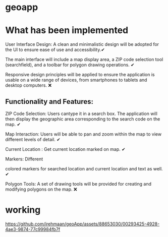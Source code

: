 # geoapp

# What has been implemented 

User Interface Design:
A clean and minimalistic design will be adopted for the UI to ensure ease of use and accessibility.✔

The main interface will include a map display area, a ZIP code selection tool (searchfield), and a toolbar for polygon drawing operations. ✔

Responsive design principles will be applied to ensure the application is usable on a wide range of
devices, from smartphones to tablets and desktop computers. ❌ 

## Functionality and Features:

ZIP Code Selection: Users cantype it in a search box. The application will then display the geographic area corresponding to the search code on the map. ✔

Map Interaction: Users will be able to pan and zoom within the map to view different levels of detail. ✔

Current Location : Get current location marked on map. ✔

Markers: Different 

colored markers for searched location and current location and text as well. ✔

Polygon Tools: A set of drawing tools will be provided for creating and modifying polygons on the map. ❌

# working
https://github.com/irehmaan/geoApp/assets/88653030/00293425-4928-4ae3-9874-77c99984fb7f
